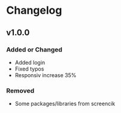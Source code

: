 # Changelog

## v1.0.0

### Added or Changed
- Added login
- Fixed typos 
- Responsiv increase 35%

### Removed

- Some packages/libraries from screencik
